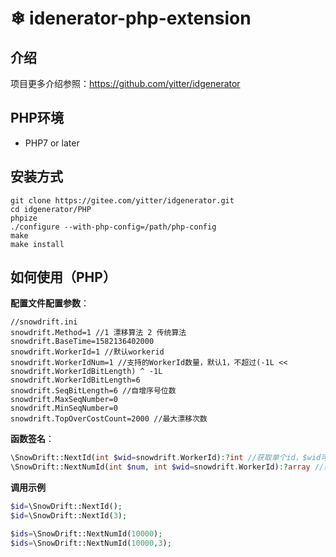 #  ❄ idenerator-php-extension

## 介绍
项目更多介绍参照：https://github.com/yitter/idgenerator

## PHP环境

* PHP7 or later

## 安装方式

```shell
git clone https://gitee.com/yitter/idgenerator.git
cd idgenerator/PHP
phpize
./configure --with-php-config=/path/php-config
make
make install
```

## 如何使用（PHP）

**配置文件配置参数**：
```shell
//snowdrift.ini
snowdrift.Method=1 //1 漂移算法 2 传统算法
snowdrift.BaseTime=1582136402000
snowdrift.WorkerId=1 //默认workerid
snowdrift.WorkerIdNum=1 //支持的WorkerId数量，默认1，不超过(-1L << snowdrift.WorkerIdBitLength) ^ -1L
snowdrift.WorkerIdBitLength=6
snowdrift.SeqBitLength=6 //自增序号位数
snowdrift.MaxSeqNumber=0
snowdrift.MinSeqNumber=0
snowdrift.TopOverCostCount=2000 //最大漂移次数
```

**函数签名**：
```php
\SnowDrift::NextId(int $wid=snowdrift.WorkerId):?int //获取单个id，$wid可选，默认值=snowdrift.WorkerId
\SnowDrift::NextNumId(int $num, int $wid=snowdrift.WorkerId):?array //获取$num个id，$wid可选，默认值=snowdrift.WorkerId
```

**调用示例**
```php
$id=\SnowDrift::NextId();
$id=\SnowDrift::NextId(3);

$ids=\SnowDrift::NextNumId(10000);
$ids=\SnowDrift::NextNumId(10000,3);
```
